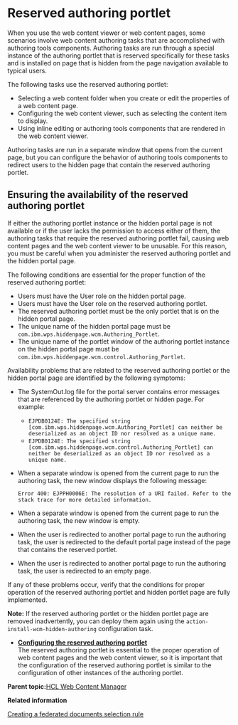 # Reserved authoring portlet

When you use the web content viewer or web content pages, some scenarios involve web content authoring tasks that are accomplished with authoring tools components. Authoring tasks are run through a special instance of the authoring portlet that is reserved specifically for these tasks and is installed on page that is hidden from the page navigation available to typical users.

The following tasks use the reserved authoring portlet:

-   Selecting a web content folder when you create or edit the properties of a web content page.
-   Configuring the web content viewer, such as selecting the content item to display.
-   Using inline editing or authoring tools components that are rendered in the web content viewer.

Authoring tasks are run in a separate window that opens from the current page, but you can configure the behavior of authoring tools components to redirect users to the hidden page that contain the reserved authoring portlet.

## Ensuring the availability of the reserved authoring portlet

If either the authoring portlet instance or the hidden portal page is not available or if the user lacks the permission to access either of them, the authoring tasks that require the reserved authoring portlet fail, causing web content pages and the web content viewer to be unusable. For this reason, you must be careful when you administer the reserved authoring portlet and the hidden portal page.

The following conditions are essential for the proper function of the reserved authoring portlet:

-   Users must have the User role on the hidden portal page.
-   Users must have the User role on the reserved authoring portlet.
-   The reserved authoring portlet must be the only portlet that is on the hidden portal page.
-   The unique name of the hidden portal page must be `com.ibm.wps.hiddenpage.wcm.Authoring_Portlet`.
-   The unique name of the portlet window of the authoring portlet instance on the hidden portal page must be `com.ibm.wps.hiddenpage.wcm.control.Authoring_Portlet`.

Availability problems that are related to the reserved authoring portlet or the hidden portal page are identified by the following symptoms:

-   The SystemOut.log file for the portal server contains error messages that are referenced by the authoring portlet or hidden page. For example:
    -   `EJPDB0124E: The specified string [com.ibm.wps.hiddenpage.wcm.Authoring_Portlet] can neither be deserialized as an object ID nor resolved as a unique name.`
    -   `EJPDB0124E: The specified string [com.ibm.wps.hiddenpage.wcm.control.Authoring_Portlet] can neither be deserialized as an object ID nor resolved as a unique name.`
-   When a separate window is opened from the current page to run the authoring task, the new window displays the following message:

    `Error 400: EJPPH0006E: The resolution of a URI failed. Refer to the stack trace for more detailed information.`

-   When a separate window is opened from the current page to run the authoring task, the new window is empty.
-   When the user is redirected to another portal page to run the authoring task, the user is redirected to the default portal page instead of the page that contains the reserved portlet.
-   When the user is redirected to another portal page to run the authoring task, the user is redirected to an empty page.

If any of these problems occur, verify that the conditions for proper operation of the reserved authoring portlet and hidden portlet page are fully implemented.

**Note:** If the reserved authoring portlet or the hidden portlet page are removed inadvertently, you can deploy them again using the `action-install-wcm-hidden-authoring` configuration task.

-   **[Configuring the reserved authoring portlet](../wcm/wcm_config_wcmviewer_reservedcfg.md)**  
The reserved authoring portlet is essential to the proper operation of web content pages and the web content viewer, so it is important that the configuration of the reserved authoring portlet is similar to the configuration of other instances of the authoring portlet.

**Parent topic:**[HCL Web Content Manager](../wcm/wcm_install_cfg.md)

**Related information**  


[Creating a federated documents selection rule](../wcm/wcm_dev_feddocs_createrule.md)

